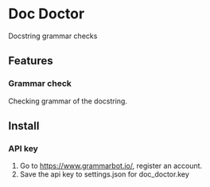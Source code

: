 # Doc Doctor

Docstring grammar checks

## Features

### Grammar check

Checking grammar of the docstring.

## Install

### API key

1. Go to <https://www.grammarbot.io/>, register an account.
1. Save the api key to settings.json for doc_doctor.key

